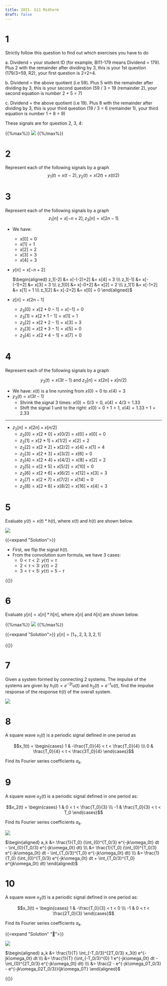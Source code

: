 ```yaml
---
title: 2021. G11 Midterm
draft: false
---
```


# 1
Strictly follow this question to find out which exercises you have to do

a. Dividend = your student ID (for example, BI11-179 means Dividend = 179). Plus 2 with the remainder after dividing by 3, this is your 1st question (179/3=59, R2), your first question is 2+2=4.

b. Dividend = the above quotient (i.e 59). Plus 5 with the remainder after dividing by 3, this is your second question (59 / 3 = 19 (remainder 2), your second equation is number 2 + 5 = 7)

c. Dividend = the above quotient (i.e 19). Plus 8 with the remainder after dividing by 3, this is your third question (19 / 3 = 6 (remainder 1), your third equation is number 1 + 8 = 9)

These signals are for question 2, 3, 4:

{{%max%}}
![](01.webp)
{{%/max%}}

# 2
Represent each of the following signals by a graph
$$y_1(t) = x(t-2), y_2(t) = x(2t) + x(t/2)$$

# 3
Represent each of the following signals by a graph
$$z_1[n] = x[-n+2], z_3[n] = x[2n-1]$$

- We have:
  - $x[0] = 0$
  - $x[1] = 1$
  - $x[2] = 2$
  - $x[3] = 3$
  - $x[4] = 3$
- $y[n] = x[-n+2]$

  $\begin{aligned}
  z_1[-2] &= x[-(-2)+2] &= x[4] = 3  \\\
  z_1[-1] &= x[-(-1)+2] &= x[3] = 3  \\\
  z_1[0] &= x[-0+2] &= x[2] = 2  \\\
  z_1[1] &= x[-1+2] &= x[1] = 1  \\\
  z_1[2] &= x[-2+2] &= x[0] = 0
  \end{aligned}$
- $z[n] = x[2n-1]$
  - $z_3[0] = x[2*0-1] = x[-1] = 0$
  - $z_3[1] = x[2*1-1] = x[1] = 1$
  - $z_3[2] = x[2*2-1] = x[3] = 3$
  - $z_3[3] = x[2*3-1] = x[5] = 0$
  - $z_3[4] = x[2*4-1] = x[7] = 0$

# 4
Represent each of the following signals by a graph

$$y_3(t) = x(3t-1) \text{ and } z_2[n] = x[2n] + x[n/2]$$

- We have: $x(t)$ is a line running from $x(0) = 0$ to $x(4) = 3$
- $y_3(t) = x(3t-1)$
  - Shrink the signal 3 times: $x(0) = 0/3 = 0$, $x(4) = 4/3 = 1.33$
  - Shift the signal 1 unit to the right: $x(0) = 0 + 1 = 1$, $x(4) = 1.33 + 1 = 2.33$
---
- $z_2[n] = x[2n] + x[n/2]$
  - $z_2[0] = x[2*0] + x[0/2] = x[0] + x[0] = 0$
  - $z_2[1] = x[2*1] + x[1/2] = x[2] = 2$
  - $z_2[2] = x[2*2] + x[2/2] = x[4] + x[1] = 4$
  - $z_2[3] = x[2*3] + x[3/2] = x[6] = 0$
  - $z_2[4] = x[2*4] + x[4/2] = x[8] + x[2] = 2$
  - $z_2[5] = x[2*5] + x[5/2] = x[10] = 0$
  - $z_2[6] = x[2*6] + x[6/2] = x[12] + x[3] = 3$
  - $z_2[7] = x[2*7] + x[7/2] = x[14] = 0$
  - $z_2[8] = x[2*8] + x[8/2] = x[16] + x[4] = 3$

# 5
Evaluate $y(t) = x(t) * h(t)$, where $x(t)$ and $h(t)$ are shown below.

![](02.webp)

{{<expand "Solution">}}
- First, we flip the signal $h(t)$.
- From the convolution sum formula, we have 3 cases:
  - $0 < \tau < 2$: $y(\tau) = \tau$
  - $2 < \tau < 3$: $y(\tau) = 2$
  - $3 < \tau < 5$: $y(\tau) = 5 - \tau$

{{</expand>}}

# 6
Evaluate $y[n] = x[n] * h[n]$, where $x[n]$ and $h[n]$ are shown below.

{{%max%}}
![](03.webp)
{{%/max%}}

{{<expand "Solution">}}
$y[n] = [1_\uparrow, 2, 3, 3, 2, 1]$

{{</expand>}}

# 7
Given a system formed by connecting 2 systems. The impulse of the systems are given by $h_1(t) = e^{-2t}u(t)$ and $h_2(t) = e^{-t}u(t)$, find the impulse response of the response $h(t)$ of the overall system.

![](04.webp)

# 8
A square wave $x_1(t)$ is a periodic signal defined in one period as

$$x_1(t) = \begin{cases} 1 & -\frac{T_0}{4} < t < \frac{T_0}{4} \\\ 0 & \frac{T_0}{4} < t < \frac{3T_0}{4} \end{cases}$$

Find its Fourier series coefficients $a_k$.

# 9
A square wave $x_2(t)$ is a periodic signal defined in one period as:

$$x_2(t) = \begin{cases} 1 & 0 < t < \frac{T_0}{3} \\\ -1 & \frac{T_0}{3} < t < T_0 \end{cases}$$

Find its Fourier series coefficients $a_k$.

![](09.ANS.webp)

$\begin{aligned}
a_k &= \frac{1}{T_0} (\int_{0}^{T_0/3} e^{-jk\omega_0t} dt - \int_{0}{T_0/3} e^{-jk\omega_0t} dt) \\\
&= \frac{1}{T_0} (\int_{0}^{T_0/3} e^{-jk\omega_0t} dt - \int_{T_0/3}^{T_0} e^{-jk\omega_0t} dt) \\\
&= \frac{1}{T_0} (\int_{0}^{T_0/3} e^{-jk\omega_0t} dt + \int_{T_0/3}^{T_0} e^{jk\omega_0t} dt)
\end{aligned}$

# 10
A square wave $x_3(t)$ is a periodic signal defined in one period as:

$$x_3(t) = \begin{cases} 1 & -\frac{T_0}{3} < t < 0 \\\ -1 & 0 < t < \frac{2T_0}{3} \end{cases}$$

Find its Fourier series coefficients $a_k$.

{{<expand "Solution" "🧈">}}

![](10.ANS.webp)

$\begin{aligned}
a_k &= \frac{1}{T} \int_{-T_0/3}^{2T_0/3} x_3(t) e^{-jk\omega_0t} dt \\\
&= \frac{1}{T} (\int_{-T_0/3}^{0} 1 e^{-jk\omega_0t} dt - \int_{0}^{2T_0/3} e^{-jk\omega_0t} dt) \\\
&= \frac{2 - e^{-jk\omega_0T_0/3} - e^{-jk\omega_02T_0/3}}{jk\omega_0T}
\end{aligned}$

{{</expand>}}